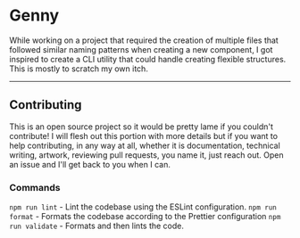 # Genny

While working on a project that required the creation of multiple files that
followed similar naming patterns when creating a new component, I got inspired
to create a CLI utility that could handle creating flexible structures. This is
mostly to scratch my own itch.

---

## Contributing

This is an open source project so it would be pretty lame if you couldn't
contribute! I will flesh out this portion with more details but if you want to
help contributing, in any way at all, whether it is documentation, technical
writing, artwork, reviewing pull requests, you name it, just reach out. Open an
issue and I'll get back to you when I can.


### Commands

`npm run lint` - Lint the codebase using the ESLint configuration.
`npm run format` - Formats the codebase according to the Prettier configuration
`npm run validate` - Formats and then lints the code.
